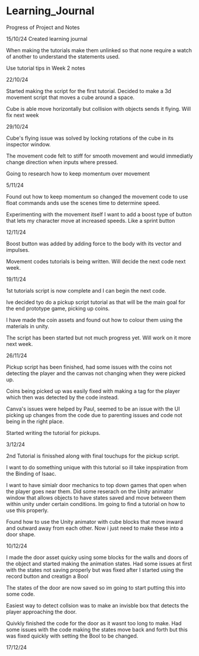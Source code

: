 # Learning_Journal
Progress of Project and Notes

15/10/24
Created learning journal 

When making the tutorials make them unlinked so that none require a watch of another to understand the statements used. 

Use tutorial tips in Week 2 notes

22/10/24

Started making the script for the first tutorial. Decided to make a 3d movement script that moves a cube around a space.

Cube is able move horizontally but collision with objects sends it flying. Will fix next week

29/10/24

Cube's flying issue was solved by locking rotations of the cube in its inspector window.

The movement code felt to stiff for smooth movement and would immediatly change direction when inputs where pressed. 

Going to research how to keep momentum  over movement

5/11/24

Found out how to keep momentum so changed the movement code to use float commands ands use the scenes time to determine speed.

Experimenting with the movement itself I want to add a boost type of button that lets my character move at increased speeds. Like a sprint button

12/11/24

Boost button was added by adding force to the body with its vector and impulses. 

Movement codes tutorials is being written. Will decide the next code next week. 

19/11/24

1st tutorials script is now complete and I can begin the next code. 

Ive decided tyo do a pickup script tutorial as that will be the main goal for the end prototype game, picking up coins. 

I have made the coin assets and found out how to colour them using the materials in unity.

The script has been started but not much progress yet. Will work on it more next week.

26/11/24

Pickup script has been finished, had some issues with the coins not detecting the player and the canvas not changing when they were picked up.

Coins being picked up was easily fixed with making a tag for the player which then was detected by the code instead. 

Canva's issues were helped by Paul, seemed to be an issue with the UI picking up changes from the code due to parenting issues and code not being in the right place.

Started writing the tutorial for pickups.

3/12/24

2nd Tutorial is finisshed along with final touchups for the pickup script.

I want to do something unique with this tutorial so ill take inpspiration from the Binding of Isaac.

I want to have simialr door mechanics to top down games that open when the player goes near them. Did some reserach on the Unity animator window that allows objects to have states saved and move between them within unity under certain conditions. Im going to find a tutorial on how to use this properly.

Found how to use the Unity animator with cube blocks that move inward and outward away from each other. Now i just need to make these into a door shape.

10/12/24

I made the door asset quicky using some blocks for the walls and doors of the object and started making the animation states. Had some issues at first with the states not saving properly but was fixed after I started using the record button and creatign a Bool

The states of the door are now saved so im going to start putting this into some code. 

Easiest way to detect collsion was to make an invisble box that detects the player approaching the door. 

Quivkly finished the code for the door as it wasnt too long to make. Had some issues with the code making the states move back and forth but this was fixed quickly with setting the Bool to be changed. 

17/12/24


